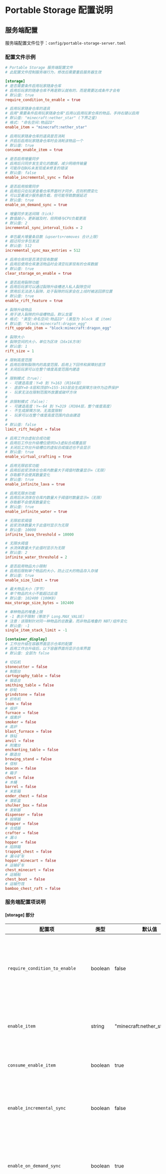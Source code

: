 # Portable Storage 配置说明

## 服务端配置

服务端配置文件位于：`config/portable-storage-server.toml`

### 配置文件示例

```toml
# Portable Storage 服务端配置文件
# 此配置文件控制服务端行为，修改后需要重启服务器生效

[storage]
# 是否需要条件启用玩家随身仓库
# 启用后玩家的随身仓库不再是默认就有的，而是需要达成条件才会有
# 默认值: true
require_condition_to_enable = true

# 启用玩家随身仓库的道具
# 启用"需要条件启用玩家随身仓库"后用以启用玩家仓库的物品，手持右键以启用
# 默认值: "minecraft:nether_star" (下界之星)
# 格式: "命名空间:物品ID"
enable_item = "minecraft:nether_star"

# 启用玩家随身仓库的道具是否消耗
# 开启后启用玩家随身仓库时会消耗该物品一个
# 默认值: true
consume_enable_item = true

# 是否启用增量同步
# 启用后只同步发生变化的数据，减少网络传输量
# 可能存在BUG未发现或未修复的错误
# 默认值: false
enable_incremental_sync = false

# 是否启用按需同步
# 启用后只在玩家查看仓库界面时才同步，否则积攒变化
# 可以显著减少服务器负载，但可能导致数据延迟
# 默认值: true
enable_on_demand_sync = true

# 增量同步发送间隔（tick）
# 数值越小，更新越及时，但网络与CPU负载更高
# 默认值: 2
incremental_sync_interval_ticks = 2

# 单包最大增量条目数（upserts+removes 合计上限）
# 超过将分多包发送
# 默认值: 512
incremental_sync_max_entries = 512

# 启用仓库时是否清空现有数据
# 启用后使用仓库激活物品时会清空玩家现有的仓库数据
# 默认值: true
clear_storage_on_enable = true

# 是否启用裂隙功能
# 启用后玩家可以通过裂隙升级槽进入私人裂隙空间
# 禁用后无法进入裂隙，处于裂隙的玩家会在上线时被送回原位置
# 默认值: true
enable_rift_feature = true

# 裂隙升级物品
# 用于进入裂隙的升级槽物品，默认龙蛋
# 格式: "类型:命名空间:物品ID" (类型为 block 或 item)
# 默认值: "block:minecraft:dragon_egg"
rift_upgrade_item = "block:minecraft:dragon_egg"

# 裂隙大小
# 裂隙空间的大小，单位为区块（16x16方块）
# 默认值: 1
rift_size = 1

# 限制高度范围
# 启用后限制裂隙内的高度范围，启用上下回传和屏障封底顶
# 关闭后玩家可以在整个维度高度范围内建造
# 
# 限制模式（true）：
# - 可建造高度：Y=0 到 Y=163（共164层）
# - 底部Y=0-8层和顶部Y=155-163层会生成屏障方块作为边界保护
# - 玩家无法在限制范围外放置或破坏方块
# 
# 非限制模式（false）：
# - 可建造高度：Y=-64 到 Y=319（共384层，整个维度高度）
# - 不生成屏障方块，无高度限制
# - 玩家可以在整个维度高度范围内自由建造
# 
# 默认值: false
limit_rift_height = false

# 启用工作台虚拟合成功能
# 启用后工作台升级槽位提供3x3虚拟合成覆盖层
# 关闭后工作台升级槽位的虚拟合成描述也不会显示
# 默认值: true
enable_virtual_crafting = true

# 启用无限岩浆功能
# 启用后岩浆流体在仓库内数量大于阈值时数量显示∞（无限）
# 存取都不会使其数量变化
# 默认值: true
enable_infinite_lava = true

# 启用无限水功能
# 启用后水流体在仓库内数量大于阈值时数量显示∞（无限）
# 存取都不会使其数量变化
# 默认值: true
enable_infinite_water = true

# 无限岩浆阈值
# 岩浆流体数量大于此值时显示为无限
# 默认值: 10000
infinite_lava_threshold = 10000

# 无限水阈值
# 水流体数量大于此值时显示为无限
# 默认值: 2
infinite_water_threshold = 2

# 是否启用物品大小限制
# 启用后限制单个物品的大小，防止过大的物品存入存储
# 默认值: true
enable_size_limit = true

# 最大物品大小（字节）
# 单个物品的大小不能超过此值
# 默认值: 102400 (100KB)
max_storage_size_bytes = 102400

# 单种物品的堆叠上限
# -1 表示不限制（等效于 Long.MAX_VALUE）
# 注意：该限制针对同一种物品的总数量，而非物品堆叠的 NBT/组件变化
# 默认值: -1
single_item_stack_limit = -1

[container_display]
# 工作台升级在容器界面显示仓库的配置
# 启用工作台升级后，以下容器界面将显示仓库界面
# 默认值: 全部为 false

# 切石机
stonecutter = false
# 制图台
cartography_table = false
# 锻造台
smithing_table = false
# 砂轮
grindstone = false
# 织布机
loom = false
# 熔炉
furnace = false
# 烟熏炉
smoker = false
# 高炉
blast_furnace = false
# 铁砧
anvil = false
# 附魔台
enchanting_table = false
# 酿造台
brewing_stand = false
# 信标
beacon = false
# 箱子
chest = false
# 木桶
barrel = false
# 末影箱
ender_chest = false
# 潜影盒
shulker_box = false
# 发射器
dispenser = false
# 投掷器
dropper = false
# 合成器
crafter = false
# 漏斗
hopper = false
# 陷阱箱
trapped_chest = false
# 漏斗矿车
hopper_minecart = false
# 运输矿车
chest_minecart = false
# 运输船
chest_boat = false
# 运输竹筏
bamboo_chest_raft = false
```

### 服务端配置项说明

#### [storage] 部分

| 配置项 | 类型 | 默认值 | 说明 |
|--------|------|--------|------|
| `require_condition_to_enable` | boolean | false | 是否需要条件启用玩家随身仓库。启用后玩家需要达成条件才能使用随身仓库 |
| `enable_item` | string | "minecraft:nether_star" | 启用随身仓库的道具，格式为"命名空间:物品ID" |
| `consume_enable_item` | boolean | true | 启用随身仓库时是否消耗启用道具 |
| `enable_incremental_sync` | boolean | false | 是否启用增量同步，减少网络传输量（可能存在BUG） |
| `enable_on_demand_sync` | boolean | true | 是否按需同步：仅在玩家查看界面时推送，否则向所有在线玩家推送 |
| `incremental_sync_interval_ticks` | integer | 2 | 增量同步发送的 tick 间隔（越小越及时，负载越高） |
| `incremental_sync_max_entries` | integer | 512 | 单包最大增量条目数，超过会分包发送 |
| `clear_storage_on_enable` | boolean | true | 启用仓库时是否清空现有数据 |
| `enable_rift_feature` | boolean | true | 是否启用裂隙功能（禁用会无法进入且踢出已在裂隙的玩家） |
| `rift_upgrade_item` | string | "block:minecraft:dragon_egg" | 裂隙升级物品，格式为"类型:命名空间:物品ID" (类型为 block 或 item) |
| `rift_size` | integer | 1 | 裂隙空间的大小，单位为区块（16x16方块） |
| `limit_rift_height` | boolean | false | 是否限制裂隙高度范围（限制模式：Y=0-163，非限制模式：Y=-64-319） |
| `enable_virtual_crafting` | boolean | true | 是否启用工作台虚拟合成功能 |
| `enable_infinite_lava` | boolean | true | 是否启用无限岩浆功能 |
| `enable_infinite_water` | boolean | true | 是否启用无限水功能 |
| `infinite_lava_threshold` | integer | 10000 | 无限岩浆阈值，岩浆数量大于此值时显示为无限 |
| `infinite_water_threshold` | integer | 2 | 无限水阈值，水数量大于此值时显示为无限 |
| `enable_size_limit` | boolean | true | 是否启用物品大小限制 |
| `max_storage_size_bytes` | long | 102400 | 最大物品大小（字节），单个物品不能超过此值 |
| `single_item_stack_limit` | long | -1 | 单种物品的堆叠上限 |

#### [container_display] 部分

工作台升级功能允许在特定容器界面中显示仓库。以下配置项控制哪些容器界面会显示仓库：

| 配置项 | 对应容器 | 默认值 | 说明 |
|--------|----------|--------|------|
| `stonecutter` | 切石机 | false | 在切石机界面显示仓库 |
| `cartography_table` | 制图台 | false | 在制图台界面显示仓库 |
| `smithing_table` | 锻造台 | false | 在锻造台界面显示仓库 |
| `grindstone` | 砂轮 | false | 在砂轮界面显示仓库 |
| `loom` | 织布机 | false | 在织布机界面显示仓库 |
| `furnace` | 熔炉 | false | 在熔炉界面显示仓库 |
| `smoker` | 烟熏炉 | false | 在烟熏炉界面显示仓库 |
| `blast_furnace` | 高炉 | false | 在高炉界面显示仓库 |
| `anvil` | 铁砧 | false | 在铁砧界面显示仓库 |
| `enchanting_table` | 附魔台 | false | 在附魔台界面显示仓库 |
| `brewing_stand` | 酿造台 | false | 在酿造台界面显示仓库 |
| `beacon` | 信标 | false | 在信标界面显示仓库 |
| `chest` | 箱子 | false | 在箱子界面显示仓库 |
| `barrel` | 木桶 | false | 在木桶界面显示仓库 |
| `ender_chest` | 末影箱 | false | 在末影箱界面显示仓库 |
| `shulker_box` | 潜影盒 | false | 在潜影盒界面显示仓库 |
| `dispenser` | 发射器 | false | 在发射器界面显示仓库 |
| `dropper` | 投掷器 | false | 在投掷器界面显示仓库 |
| `crafter` | 合成器 | false | 在合成器界面显示仓库 |
| `hopper` | 漏斗 | false | 在漏斗界面显示仓库 |
| `trapped_chest` | 陷阱箱 | false | 在陷阱箱界面显示仓库 |
| `hopper_minecart` | 漏斗矿车 | false | 在漏斗矿车界面显示仓库 |
| `chest_minecart` | 运输矿车 | false | 在运输矿车界面显示仓库 |
| `chest_boat` | 运输船 | false | 在运输船界面显示仓库 |
| `bamboo_chest_raft` | 运输竹筏 | false | 在运输竹筏界面显示仓库 |

## 客户端配置

客户端配置文件位于：`config/portable-storage-client.json`

### 配置文件示例

```json
{
  "collapsed": false,
  "sortMode": "COUNT",
  "sortAscending": false,
  "craftRefill": true,
  "autoDeposit": false,
  "smartCollapse": false,
  "searchPos": "BOTTOM",
  "storagePos": "BOTTOM",
  "virtualCraftingVisible": false,
  "maxVisibleRows": 6,
  "favorites": [],
  "pinyinSearch": true,
  "polyphoneMap": {
    "镐": ["gao", "hao"]
  }
}
```

### 客户端配置项说明

| 配置项 | 类型 | 默认值 | 说明 |
|--------|------|--------|------|
| `collapsed` | boolean | false | 仓库界面是否折叠显示 |
| `sortMode` | string | "COUNT" | 物品排序方式，可选值：COUNT（数量）、NAME（名称）、MOD_ID（模组ID）、UPDATE_TIME（更新时间） |
| `sortAscending` | boolean | false | 排序是否升序（false=降序，true=升序） |
| `craftRefill` | boolean | true | 是否启用合成补充功能 |
| `autoDeposit` | boolean | false | 是否启用自动传入功能 |
| `smartCollapse` | boolean | false | 是否启用智能折叠（按物品ID折叠不同NBT但同ID的物品） |
| `searchPos` | string | "BOTTOM" | 搜索框位置，可选值：BOTTOM（仓库UI下面）、TOP（玩家背包上方）、TOP2（玩家背包上方更靠上）、MIDDLE（背包与仓库之间） |
| `storagePos` | string | "BOTTOM" | 仓库位置，可选值：BOTTOM（底部）、TOP（顶部） |
| `virtualCraftingVisible` | boolean | false | 虚拟合成界面是否可见 |
| `maxVisibleRows` | integer | 6 | 最大可见行数 |
| `favorites` | array | [] | 收藏（星标）物品列表，以物品ID（namespace:id）标识 |
| `pinyinSearch` | boolean | true | 是否启用拼音搜索功能 |
| `polyphoneMap` | object | 见下方说明 | 多音字映射表，支持热修改 |

### 排序模式说明

- **COUNT**: 按物品数量排序
- **NAME**: 按物品名称排序
- **MOD_ID**: 按模组ID排序
- **UPDATE_TIME**: 按更新时间排序

### 搜索位置说明

- **BOTTOM**: 搜索框位于仓库UI下方
- **TOP**: 搜索框位于玩家背包上方（靠近）
- **TOP2**: 搜索框位于玩家背包上方（更靠上）
- **MIDDLE**: 搜索框插入在背包与仓库之间

### 仓库位置说明

- **BOTTOM**: 仓库界面位于底部（默认）
- **TOP**: 仓库界面位于顶部

### 收藏功能说明

收藏功能允许玩家将常用物品标记为星标，这些物品会优先显示在仓库中：

- `favorites` 数组包含收藏的物品ID，格式为 `"命名空间:物品ID"`
- 例如：`["minecraft:diamond", "minecraft:iron_ingot"]`
- 收藏的物品会在仓库界面中显示星标图标
- 支持在游戏内动态添加/移除收藏，配置会自动保存

### 多音字映射说明

多音字映射表用于拼音搜索功能，解决中文多音字搜索问题：

- `polyphoneMap` 对象中，键为汉字，值为该字的所有可能拼音数组
- 例如：`"镐": ["gao", "hao"]` 表示"镐"字可以读作"gao"或"hao"
- 常用多音字示例：
  - `"长": ["chang", "zhang"]` - 长度/成长
  - `"重": ["chong", "zhong"]` - 重复/重量
  - `"行": ["hang", "xing"]` - 银行/行走
